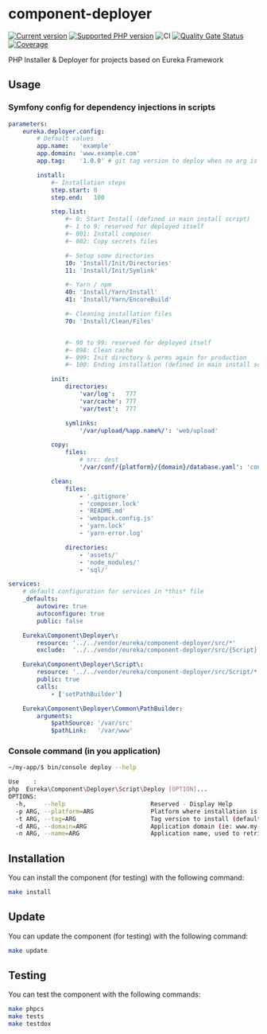 # component-deployer

[![Current version](https://img.shields.io/packagist/v/eureka/component-deployer.svg?logo=composer)](https://packagist.org/packages/eureka/component-deployer)
[![Supported PHP version](https://img.shields.io/static/v1?logo=php&label=PHP&message=%5E7.4&color=777bb4)](https://packagist.org/packages/eureka/component-deployer)
![CI](https://github.com/eureka-framework/component-deployer/workflows/CI/badge.svg)
[![Quality Gate Status](https://sonarcloud.io/api/project_badges/measure?project=eureka-framework_component-deployer&metric=alert_status)](https://sonarcloud.io/dashboard?id=eureka-framework_component-deployer)
[![Coverage](https://sonarcloud.io/api/project_badges/measure?project=eureka-framework_component-deployer&metric=coverage)](https://sonarcloud.io/dashboard?id=eureka-framework_component-deployer)


PHP Installer &amp; Deployer for projects based on Eureka Framework


## Usage

### Symfony config for dependency injections in scripts
```yaml
parameters:
    eureka.deployer.config:
        # Default values
        app.name:   'example'
        app.domain: 'www.example.com'
        app.tag:    '1.0.0' # git tag version to deploy when no arg is set with console command

        install:
            #~ Installation steps
            step.start: 0
            step.end:   100

            step.list:
                #~ 0: Start Install (defined in main install script)
                #~ 1 to 9: reserved for deployed itself
                #~ 001: Install composer
                #~ 002: Copy secrets files

                #~ Setup some directories
                10: 'Install/Init/Directories'
                11: 'Install/Init/Symlink'

                #~ Yarn / npm
                40: 'Install/Yarn/Install'
                41: 'Install/Yarn/EncoreBuild'

                #~ Cleaning installation files
                70: 'Install/Clean/Files'


                #~ 90 to 99: reserved for deployed itself
                #~ 098: Clean cache
                #~ 099: Init directory & perms again for production
                #~ 100: Ending installation (defined in main install script)

            init:
                directories:
                    'var/log':   777
                    'var/cache': 777
                    'var/test':  777

                symlinks:
                    '/var/upload/%app.name%/': 'web/upload'

            copy:
                files:
                    # src: dest
                    '/var/conf/{platform}/{domain}/database.yaml': 'config/secrets/database.yaml'

            clean:
                files:
                    - '.gitignore'
                    - 'composer.lock'
                    - 'README.md'
                    - 'webpack.config.js'
                    - 'yarn.lock'
                    - 'yarn-error.log'

                directories:
                    - 'assets/'
                    - 'node_modules/'
                    - 'sql/'

services:
    # default configuration for services in *this* file
    _defaults:
        autowire: true
        autoconfigure: true
        public: false

    Eureka\Component\Deployer\:
        resource: '../../vendor/eureka/component-deployer/src/*'
        exclude:  '../../vendor/eureka/component-deployer/src/{Script}'

    Eureka\Component\Deployer\Script\:
        resource: '../../vendor/eureka/component-deployer/src/Script/*'
        public: true
        calls:
            - ['setPathBuilder']

    Eureka\Component\Deployer\Common\PathBuilder:
        arguments:
            $pathSource: '/var/src'
            $pathLink:   '/var/www'

```

### Console command (in you application)

```bash
~/my-app/$ bin/console deploy --help

Use    :
php  Eureka\Component\Deployer\Script\Deploy [OPTION]...
OPTIONS:
  -h,     --help                        Reserved - Display Help
  -p ARG, --platform=ARG                Platform where installation is executed (default: "prod")
  -t ARG, --tag=ARG                     Tag version to install (default from config or 1.0.0 if not defined in config)
  -d ARG, --domain=ARG                  Application domain (ie: www.my-app.com) (default from config)
  -n ARG, --name=ARG                    Application name, used to retrieve config (default from config)

```

## Installation

You can install the component (for testing) with the following command:
```bash
make install
```

## Update

You can update the component (for testing) with the following command:
```bash
make update
```


## Testing

You can test the component with the following commands:
```bash
make phpcs
make tests
make testdox
```